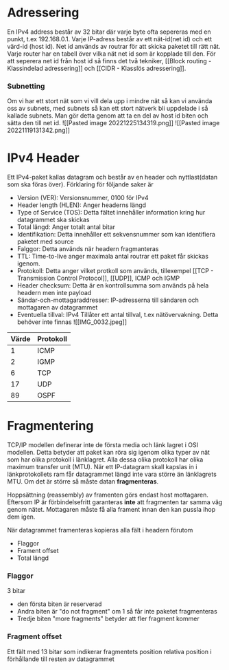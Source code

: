# Adressering
En IPv4 address består av 32 bitar där varje byte ofta sepereras med en punkt, t.ex 192.168.0.1.
Varje IP-adress består av ett nät-id(net id) och ett värd-id (host id). Net id används av routrar för att skicka paketet till rätt nät. Varje router har en tabell över vilka nät net id som är kopplade till den. För att seperera net id från host id så finns det två tekniker, [[Block routing - Klassindelad adressering]] och [[CIDR - Klasslös adressering]].





### Subnetting
Om vi har ett stort nät som vi vill dela upp i mindre nät så kan vi använda oss av subnets, med subnets så kan ett stort nätverk bli uppdelade i så kallade subnets. Man gör detta genom att ta en del av host id biten och sätta den till net id. ![[Pasted image 20221225134319.png]]
![[Pasted image 20221119131342.png]]
# IPv4 Header
Ett IPv4-paket kallas datagram och består av en header och nyttlast(datan som ska föras över). Förklaring för följande saker är
- Version (VER): Versionsnummer, 0100 för IPv4
- Header length (HLEN): Anger headerns längd
- Type of Service (TOS): Detta fältet innehåller information kring hur datagrammet ska skickas
- Total längd: Anger totalt antal bitar
- Identifikation: Detta innehåller ett sekvensnummer som kan identifiera paketet med source
- Falggor: Detta används när headern fragmanteras
- TTL: Time-to-live anger maximala antal routrar ett paket får skickas igenom.
- Protokoll: Detta anger vilket protkoll som används, tillexempel [[TCP - Transmission Control Protocol]], [[UDP]], ICMP och IGMP
- Header checksum: Detta är en kontrollsumma som används på hela headern men inte payload
- Sändar-och-mottagaraddresser: IP-adresserna till sändaren och mottagaren av datagrammet
- Eventuella tillval: IPv4 Tillåter ett antal tillval, t.ex nätövervakning. Detta behöver inte finnas 
![[IMG_0032.jpeg]]

| Värde | Protokoll |
| ----- | --------- |
| 1     | ICMP      |
| 2     | IGMP      |
| 6     | TCP       |
| 17    | UDP       |
| 89    | OSPF          |

# Fragmentering
TCP/IP modellen definerar inte de första media och länk lagret i OSI modellen. Detta betyder att paket kan röra sig igenom olika typer av nät som har olika protokoll i länklagret. Alla dessa olika protokoll har olika maximum transfer unit (MTU). När ett IP-datagram skall kapslas in i länkprotokollets ram får datagrammet längd inte vara större än länklagrets MTU. Om det är större så måste datan **fragmenteras**.

Hoppsättning (reassembly) av framenten görs endast host mottagaren. Eftersom IP är förbindelsefritt garanteras **inte** att fragmenten tar samma väg genom nätet. Mottagaren måste få alla frament innan den kan pussla ihop dem igen. 

När datagrammet framenteras kopieras alla fält i headern förutom 
- Flaggor
- Frament offset 
- Total längd

### Flaggor
3 bitar
- den första biten är reserverad
- Andra biten är "do not fragment" om 1 så får inte paketet fragmenteras
- Tredje biten "more fragments" betyder att fler fragment kommer

### Fragment offset
Ett fält med 13 bitar som indikerar fragmentets position relativa position i förhållande till resten av datagrammet